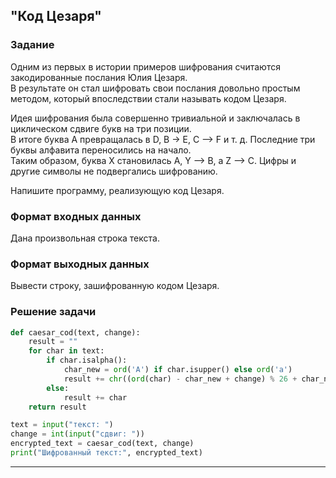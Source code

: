 ## "Код Цезаря"

### Задание

Одним из первых в истории примеров шифрования считаются закодированные послания Юлия Цезаря. \
В результате он стал шифровать свои послания довольно простым методом, который впоследствии стали называть кодом Цезаря.

Идея шифрования была совершенно тривиальной и заключалась в циклическом сдвиге букв на три позиции. \
В итоге буква A превращалась в D, B -> E, C –> F и т. д. Последние три буквы алфавита переносились на начало. \
Таким образом, буква X становилась A, Y –> B, а Z –> C. Цифры и другие символы не подвергались шифрованию.

Напишите программу, реализующую код Цезаря.

### Формат входных данных

Дана произвольная строка текста.

### Формат выходных данных

Вывести строку, зашифрованную кодом Цезаря.

### Решение задачи

```python
def caesar_cod(text, change):
    result = ""
    for char in text:
        if char.isalpha():
            char_new = ord('A') if char.isupper() else ord('a')
            result += chr((ord(char) - char_new + change) % 26 + char_new)
        else:
            result += char
    return result

text = input("текст: ")
change = int(input("сдвиг: "))
encrypted_text = caesar_cod(text, change)
print("Шифрованный текст:", encrypted_text)
```

---


